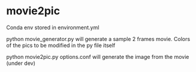 # movie2pic

Conda env stored in environment.yml

python movie_generator.py will generate a sample 2 frames movie. Colors of the pics to be modified in the py file itself

python movie2pic.py options.conf will generate the image from the movie (under dev)
